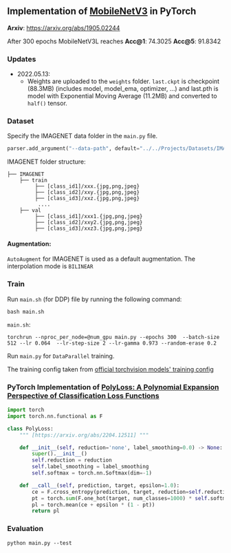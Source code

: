 ## Implementation of [MobileNetV3](https://arxiv.org/abs/1905.02244) in PyTorch

**Arxiv**: https://arxiv.org/abs/1905.02244

After 300 epochs MobileNetV3L reaches **Acc@1**: 74.3025 **Acc@5**: 91.8342

### Updates

* 2022.05.13:
    - Weights are uploaded to the `weights` folder. `last.ckpt` is checkpoint (88.3MB) (includes model, model_ema, optimizer, ...) and last.pth is model with
      Exponential Moving Average (11.2MB) and converted to `half()` tensor.

### Dataset

Specify the IMAGENET data folder in the `main.py` file.

``` python
parser.add_argument("--data-path", default="../../Projects/Datasets/IMAGENET/", type=str, help="dataset path")
```

IMAGENET folder structure:

```
├── IMAGENET 
    ├── train
         ├── [class_id1]/xxx.{jpg,png,jpeg}
         ├── [class_id2]/xxy.{jpg,png,jpeg}
         ├── [class_id3]/xxz.{jpg,png,jpeg}
          ....
    ├── val
         ├── [class_id1]/xxx1.{jpg,png,jpeg}
         ├── [class_id2]/xxy2.{jpg,png,jpeg}
         ├── [class_id3]/xxz3.{jpg,png,jpeg}
```

#### Augmentation:

`AutoAugment` for IMAGENET is used as a default augmentation. The interpolation mode is `BILINEAR`

### Train

Run `main.sh` (for DDP) file by running the following command:

```
bash main.sh
```

`main.sh`:

```
torchrun --nproc_per_node=@num_gpu main.py --epochs 300  --batch-size 512 --lr 0.064  --lr-step-size 2 --lr-gamma 0.973 --random-erase 0.2
```

Run `main.py` for `DataParallel` training.

The training config taken
from [official torchvision models' training config](https://github.com/pytorch/vision/tree/970ba3555794d163daca0ab95240d21e3035c304/references/classification)

### PyTorch Implementation of [PolyLoss: A Polynomial Expansion Perspective of Classification Loss Functions](https://arxiv.org/abs/2204.12511)
```py
import torch
import torch.nn.functional as F

class PolyLoss:
    """ [https://arxiv.org/abs/2204.12511] """

    def __init__(self, reduction='none', label_smoothing=0.0) -> None:
        super().__init__()
        self.reduction = reduction
        self.label_smoothing = label_smoothing
        self.softmax = torch.nn.Softmax(dim=-1)

    def __call__(self, prediction, target, epsilon=1.0):
        ce = F.cross_entropy(prediction, target, reduction=self.reduction, label_smoothing=self.label_smoothing)
        pt = torch.sum(F.one_hot(target, num_classes=1000) * self.softmax(prediction), dim=-1)
        pl = torch.mean(ce + epsilon * (1 - pt))
        return pl
```

### Evaluation
```commandline
python main.py --test
```
